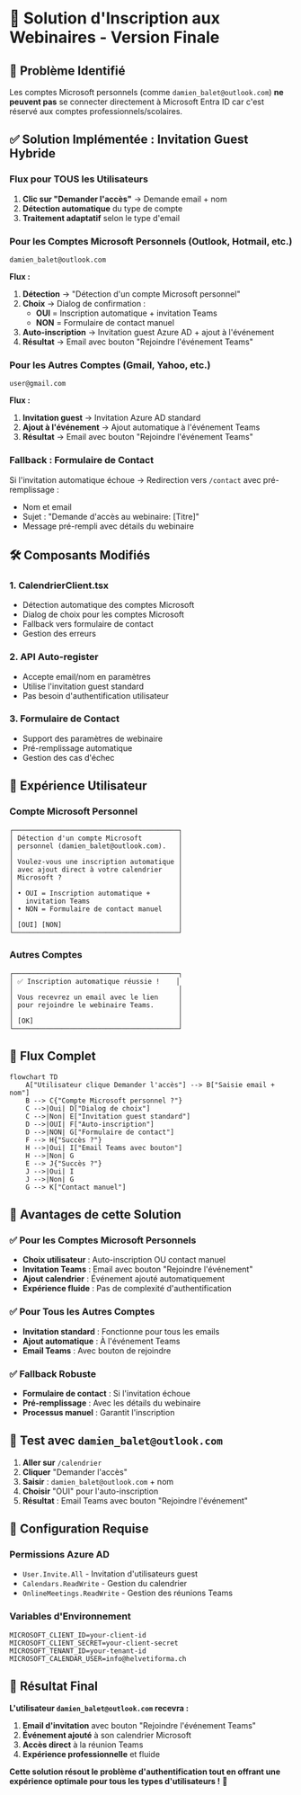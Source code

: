 # 🎯 Solution d'Inscription aux Webinaires - Version Finale

## 🚨 Problème Identifié

Les comptes Microsoft personnels (comme `damien_balet@outlook.com`) **ne peuvent pas** se connecter directement à Microsoft Entra ID car c'est réservé aux comptes professionnels/scolaires.

## ✅ Solution Implémentée : Invitation Guest Hybride

### **Flux pour TOUS les Utilisateurs**

1. **Clic sur "Demander l'accès"** → Demande email + nom
2. **Détection automatique** du type de compte
3. **Traitement adaptatif** selon le type d'email

### **Pour les Comptes Microsoft Personnels** (Outlook, Hotmail, etc.)

```
damien_balet@outlook.com
```

**Flux :**
1. **Détection** → "Détection d'un compte Microsoft personnel"
2. **Choix** → Dialog de confirmation :
   - **OUI** = Inscription automatique + invitation Teams
   - **NON** = Formulaire de contact manuel
3. **Auto-inscription** → Invitation guest Azure AD + ajout à l'événement
4. **Résultat** → Email avec bouton "Rejoindre l'événement Teams"

### **Pour les Autres Comptes** (Gmail, Yahoo, etc.)

```
user@gmail.com
```

**Flux :**
1. **Invitation guest** → Invitation Azure AD standard
2. **Ajout à l'événement** → Ajout automatique à l'événement Teams
3. **Résultat** → Email avec bouton "Rejoindre l'événement Teams"

### **Fallback : Formulaire de Contact**

Si l'invitation automatique échoue → Redirection vers `/contact` avec pré-remplissage :
- Nom et email
- Sujet : "Demande d'accès au webinaire: [Titre]"
- Message pré-rempli avec détails du webinaire

## 🛠️ Composants Modifiés

### **1. CalendrierClient.tsx**
- Détection automatique des comptes Microsoft
- Dialog de choix pour les comptes Microsoft
- Fallback vers formulaire de contact
- Gestion des erreurs

### **2. API Auto-register**
- Accepte email/nom en paramètres
- Utilise l'invitation guest standard
- Pas besoin d'authentification utilisateur

### **3. Formulaire de Contact**
- Support des paramètres de webinaire
- Pré-remplissage automatique
- Gestion des cas d'échec

## 🎨 Expérience Utilisateur

### **Compte Microsoft Personnel**
```
┌─────────────────────────────────────────┐
│ Détection d'un compte Microsoft         │
│ personnel (damien_balet@outlook.com).   │
│                                         │
│ Voulez-vous une inscription automatique │
│ avec ajout direct à votre calendrier    │
│ Microsoft ?                             │
│                                         │
│ • OUI = Inscription automatique +       │
│   invitation Teams                      │
│ • NON = Formulaire de contact manuel    │
│                                         │
│ [OUI] [NON]                             │
└─────────────────────────────────────────┘
```

### **Autres Comptes**
```
┌─────────────────────────────────────────┐
│ ✅ Inscription automatique réussie !    │
│                                         │
│ Vous recevrez un email avec le lien     │
│ pour rejoindre le webinaire Teams.      │
│                                         │
│ [OK]                                    │
└─────────────────────────────────────────┘
```

## 🔄 Flux Complet

```mermaid
flowchart TD
    A["Utilisateur clique Demander l'accès"] --> B["Saisie email + nom"]
    B --> C{"Compte Microsoft personnel ?"}
    C -->|Oui| D["Dialog de choix"]
    C -->|Non| E["Invitation guest standard"]
    D -->|OUI| F["Auto-inscription"]
    D -->|NON| G["Formulaire de contact"]
    F --> H{"Succès ?"}
    H -->|Oui| I["Email Teams avec bouton"]
    H -->|Non| G
    E --> J{"Succès ?"}
    J -->|Oui| I
    J -->|Non| G
    G --> K["Contact manuel"]
```

## 🎯 Avantages de cette Solution

### **✅ Pour les Comptes Microsoft Personnels**
- **Choix utilisateur** : Auto-inscription OU contact manuel
- **Invitation Teams** : Email avec bouton "Rejoindre l'événement"
- **Ajout calendrier** : Événement ajouté automatiquement
- **Expérience fluide** : Pas de complexité d'authentification

### **✅ Pour Tous les Autres Comptes**
- **Invitation standard** : Fonctionne pour tous les emails
- **Ajout automatique** : À l'événement Teams
- **Email Teams** : Avec bouton de rejoindre

### **✅ Fallback Robuste**
- **Formulaire de contact** : Si l'invitation échoue
- **Pré-remplissage** : Avec les détails du webinaire
- **Processus manuel** : Garantit l'inscription

## 🧪 Test avec `damien_balet@outlook.com`

1. **Aller sur** `/calendrier`
2. **Cliquer** "Demander l'accès"
3. **Saisir** : `damien_balet@outlook.com` + nom
4. **Choisir** "OUI" pour l'auto-inscription
5. **Résultat** : Email Teams avec bouton "Rejoindre l'événement"

## 🔧 Configuration Requise

### **Permissions Azure AD**
- `User.Invite.All` - Invitation d'utilisateurs guest
- `Calendars.ReadWrite` - Gestion du calendrier
- `OnlineMeetings.ReadWrite` - Gestion des réunions Teams

### **Variables d'Environnement**
```env
MICROSOFT_CLIENT_ID=your-client-id
MICROSOFT_CLIENT_SECRET=your-client-secret
MICROSOFT_TENANT_ID=your-tenant-id
MICROSOFT_CALENDAR_USER=info@helvetiforma.ch
```

## 🎉 Résultat Final

**L'utilisateur `damien_balet@outlook.com` recevra :**

1. **Email d'invitation** avec bouton "Rejoindre l'événement Teams"
2. **Événement ajouté** à son calendrier Microsoft
3. **Accès direct** à la réunion Teams
4. **Expérience professionnelle** et fluide

**Cette solution résout le problème d'authentification tout en offrant une expérience optimale pour tous les types d'utilisateurs !** 🚀
